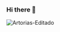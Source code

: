 ### Hi there 👋

<!--
**Zhunixy/Zhunixy** is a ✨ _special_ ✨ repository because its `README.md` (this file) appears on your GitHub profile.

Here are some ideas to get you started:

- 🔭 Estou estudando na ETEC ...
- 🌱 Estou aprendendo, HTML, CSS, PHP ...
- 👯 Estou procurando evoluir o máximo ...

-->

![Artorias-Editado](https://user-images.githubusercontent.com/100381342/184029690-e06d27ea-a340-44f3-b470-edd0a24831b0.jpg)
